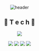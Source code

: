 <div align="center">
  
![header](https://capsule-render.vercel.app/api?type=wave&color=auto&height=300&section=header&text=ChanLee🎈&fontSize=55&fontColor=#FFF)

## 🎈 T e c h 🎈
  <a href="https://lyrical-sternum-e97.notion.site/sc-lee-9a8cb17ae5fa438fa74d76fdf23c3ddc" target="_blank">
    <img src="https://img.shields.io/badge/Notion-AAAAAA?style=square&logo=Notion&logoColor=white"/>
  </a>
  <br>
  <br>
  <div>
  <img src="https://img.shields.io/badge/HTML5-E34F26?style=for-the-badge&logo=HTML5&logoColor=white">
    <img src="https://img.shields.io/badge/CSS3-1572B6?style=for-the-badge&logo=CSS3&logoColor=white">
    <img src="https://img.shields.io/badge/JavaScript-3F7DF1E?style=for-the-badge&logo=JavaScript&logoColor=white">
    <img src="https://img.shields.io/badge/React-61DAFB?style=for-the-badge&logo=React&logoColor=black">
  </div>
</div>

